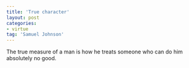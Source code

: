 ```yaml
---
title: 'True character'
layout: post
categories:
- virtue
tag: 'Samuel Johnson'
---
```


The true measure of a man is how he treats someone who can do him absolutely no good.
